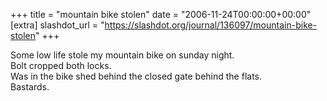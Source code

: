 +++
title = "mountain bike stolen"
date = "2006-11-24T00:00:00+00:00"
[extra]
slashdot_url = "https://slashdot.org/journal/136097/mountain-bike-stolen"
+++

<p>Some low life stole my mountain bike on sunday night.<br>Bolt cropped both locks.<br>Was in the bike shed behind the closed gate behind the flats.<br>Bastards.</p>

